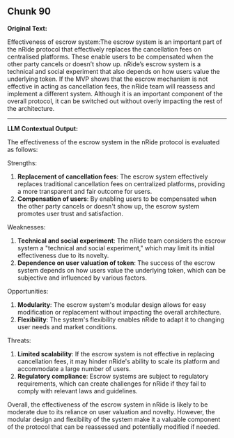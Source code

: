 ## Chunk 90

**Original Text:**

Effectiveness of escrow system:The escrow system is an
important part of the nRide protocol that effectively replaces
the cancellation fees on centralised platforms. These enable
users to be compensated when the other party cancels or
doesn’t show up. nRide’s escrow system is a technical and
social experiment that also depends on how users value the
underlying token. If the MVP shows that the escrow mechanism is not
effective in acting as cancellation fees, the nRide team will
reassess and implement a different system. Although it is an
important component of the overall protocol, it can be
switched out without overly impacting the rest of the
architecture.

---

**LLM Contextual Output:**

The effectiveness of the escrow system in the nRide protocol is evaluated as follows:

Strengths:

1. **Replacement of cancellation fees**: The escrow system effectively replaces traditional cancellation fees on centralized platforms, providing a more transparent and fair outcome for users.
2. **Compensation of users**: By enabling users to be compensated when the other party cancels or doesn't show up, the escrow system promotes user trust and satisfaction.

Weaknesses:

1. **Technical and social experiment**: The nRide team considers the escrow system a "technical and social experiment," which may limit its initial effectiveness due to its novelty.
2. **Dependence on user valuation of token**: The success of the escrow system depends on how users value the underlying token, which can be subjective and influenced by various factors.

Opportunities:

1. **Modularity**: The escrow system's modular design allows for easy modification or replacement without impacting the overall architecture.
2. **Flexibility**: The system's flexibility enables nRide to adapt it to changing user needs and market conditions.

Threats:

1. **Limited scalability**: If the escrow system is not effective in replacing cancellation fees, it may hinder nRide's ability to scale its platform and accommodate a large number of users.
2. **Regulatory compliance**: Escrow systems are subject to regulatory requirements, which can create challenges for nRide if they fail to comply with relevant laws and guidelines.

Overall, the effectiveness of the escrow system in nRide is likely to be moderate due to its reliance on user valuation and novelty. However, the modular design and flexibility of the system make it a valuable component of the protocol that can be reassessed and potentially modified if needed.
